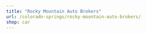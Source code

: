 ```yaml
---
title: "Rocky Mountain Auto Brokers"
url: /colorado-springs/rocky-mountain-auto-brokers/
shop: car
---
```


